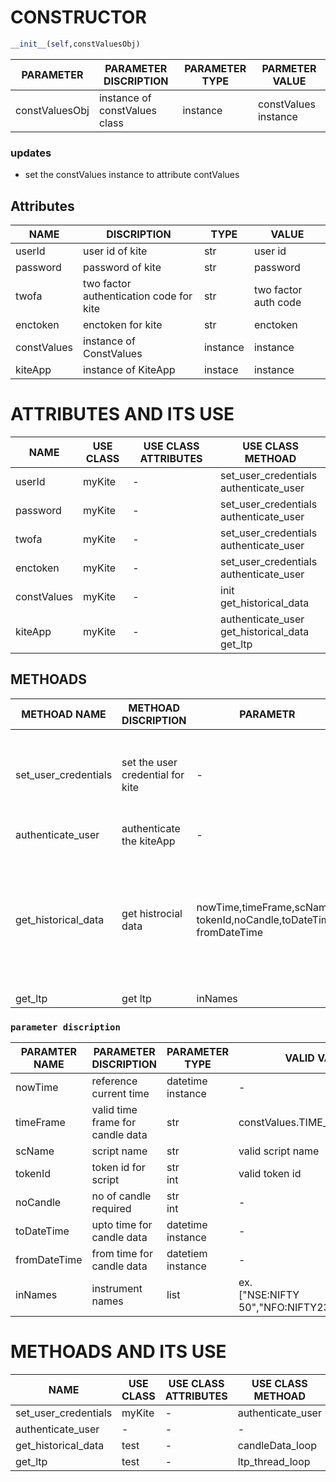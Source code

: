 # CONSTRUCTOR 
```python
__init__(self,constValuesObj)
```
|PARAMETER  |PARAMETER DISCRIPTION     |PARAMETER TYPE     |PARMETER VALUE     |  
|--------------|--------------|--------------|--------------|
|constValuesObj        |instance of constValues class    |instance     |constValues instance     |

### updates
* set the constValues instance to attribute contValues

## Attributes

|NAME       |DISCRIPTION        |TYPE       |VALUE      |
|------------|------------|------------|------------|
|userId     |user id of kite        |str    |user id
|password       |password of kite       |str    |password   |
|twofa      |two factor authentication code for kite     |str    |two factor auth code  |
|enctoken       |enctoken for kite       |str    |enctoken  |
|constValues        |instance of ConstValues    |instance       |instance   |
|kiteApp        |instance of KiteApp        |instace        |instance   |

#   ATTRIBUTES AND ITS USE
|NAME       |USE CLASS    |USE CLASS ATTRIBUTES       |USE CLASS METHOAD       |
|------------------|------------------|------------------|------------------|
|userId     |myKite       |-      | set_user_credentials<br>authenticate_user  |     
|password       |myKite       |-      |set_user_credentials<br>authenticate_user  |      
|twofa      |myKite       |-      |set_user_credentials<br>authenticate_user  |     
|enctoken       |myKite       |-      |set_user_credentials<br>authenticate_user  |      
|constValues        |myKite       |-      | init<br>get_historical_data   |    
|kiteApp        |myKite       |-      |authenticate_user<br>get_historical_data<br>get_ltp        |

## METHOADS
|METHOAD NAME       |METHOAD DISCRIPTION     |PARAMETR       |RETURN TYPE        |RETURN VALUE        |UPDATE        |
|----------------------|-----------------------|-----------------------|-----------------------|-----------------------|-----------------------|
|set_user_credentials       |set the user credential for kite       |-       |-   |-       |userId<br>password <br>twofa<br>enctoken<br><br>raise Exception("Credential not found!")        |
|authenticate_user      |authenticate the kiteApp   |-      |-      |-      |kiteApp
|get_historical_data        |get histrocial data    |nowTime,timeFrame,scName,<br>tokenId,noCandle,toDateTime,<br>fromDateTime        |tuple        |(scName,tokenId,candleData)     |-raise Exception("kite user not authenticated.")<br><br>-raise Exception("either pass the scName or tokenId")<br><br>-raise Exception("need parameter combination of : (noCandle,toDateTime) or (noCandle,fromDateTime) or(toDateTime,fromDateTime)")      |
|get_ltp        |get ltp    |inNames     |obj      |{"inName1":"ltp","inName2":"ltp"}       |-      |

### ```parameter discription```
|PARAMTER NAME       |PARAMETER DISCRIPTION     |PARAMETER TYPE     |VALID VALUES        |
|----------------------|-----------------------|-----------------------|-----------------------|
|nowTime        |reference current time     |datetime instance      |-  |
|timeFrame      |valid time frame for candle data       |str        |constValues.TIME_FRAME |
|scName     |script name |str       |valid script name  |
|tokenId        |token id for script        |str<br>int        |valid token id      |
|noCandle       |no of candle required      |str<br>int     |-      |
|toDateTime     |upto time for candle data      |datetime instance      |-      |
|fromDateTime       |from time for candle data      |datetiem instance     |-       |
|inNames     |instrument names        |list    |ex.<br>["NSE:NIFTY 50","NFO:NIFTY2361517800CE"]       |


#   METHOADS AND ITS USE
|NAME       |USE CLASS    |USE CLASS ATTRIBUTES       |USE CLASS METHOAD       |
|------------------|------------------|------------------|------------------|
|set_user_credentials   |myKite       |-      |authenticate_user      |-      |-      |-      |
|authenticate_user  |-      |-      |-      |
|get_historical_data    |test      |-      |candleData_loop      |
|get_ltp    |test      |-      |ltp_thread_loop      |